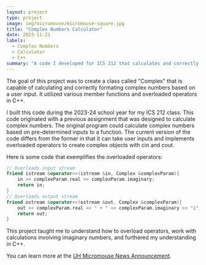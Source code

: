 ```yaml
---
layout: project
type: project
image: img/micromouse/micromouse-square.jpg
title: "Complex Numbers Calculator"
date: 2023-11-21
labels:
  - Complex Numbers
  - Calculator
  - C++
summary: "A code I developed for ICS 212 that calculates and correctly formats complex numbers."
---
```


The goal of this project was to create a class called "Complex" that is capable of calculating and correctly formating complex numbers based on a user input. It utilized various member functions and overloaded operators in C++.

I built this code during the 2023-24 school year for my ICS 212 class. This code originated with a previous assignment that was designed to calculate complex numbers. The original program could calculate complex numbers based on pre-determined inputs to a function. The current version of the code differs from the former in that it can take user inputs and implements overloaded operators to create complex objects with cin and cout.

Here is some code that exemplifies the overloaded operators:

```cpp
// Overloads input stream
friend istream &operator>>(istream &in, Complex &complexParam){
    in >> complexParam.real >> complexParam.imaginary;
    return in;
}
// Overloads output stream
friend ostream &operator<<(ostream &out, Complex &complexParam){
    out << complexParam.real << " + " << complexParam.imaginary << "i";
    return out;
}
```

This project taught me to understand how to overload operators, work with calculations involving imaginary numbers, and furthered my understanding in C++.

You can learn more at the [UH Micromouse News Announcement](https://manoa.hawaii.edu/news/article.php?aId=2857).
